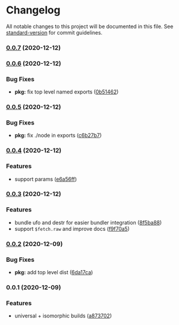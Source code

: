 # Changelog

All notable changes to this project will be documented in this file. See [standard-version](https://github.com/conventional-changelog/standard-version) for commit guidelines.

### [0.0.7](https://github.com/nuxt-contrib/ohmyfetch/compare/v0.0.6...v0.0.7) (2020-12-12)

### [0.0.6](https://github.com/nuxt-contrib/ohmyfetch/compare/v0.0.5...v0.0.6) (2020-12-12)


### Bug Fixes

* **pkg:** fix top level named exports ([0b51462](https://github.com/nuxt-contrib/ohmyfetch/commit/0b514620dcfa65d156397114b87ed5e4f28e33a1))

### [0.0.5](https://github.com/nuxt-contrib/ohmyfetch/compare/v0.0.4...v0.0.5) (2020-12-12)


### Bug Fixes

* **pkg:** fix ./node in exports ([c6b27b7](https://github.com/nuxt-contrib/ohmyfetch/commit/c6b27b7cb61d66444f3d43bfa5226057ec7a9c95))

### [0.0.4](https://github.com/nuxt-contrib/ohmyfetch/compare/v0.0.3...v0.0.4) (2020-12-12)


### Features

* support params ([e6a56ff](https://github.com/nuxt-contrib/ohmyfetch/commit/e6a56ff083244fac918e29058aaf28bf87c98384))

### [0.0.3](https://github.com/nuxt-contrib/ohmyfetch/compare/v0.0.2...v0.0.3) (2020-12-12)


### Features

* bundle ufo and destr for easier bundler integration ([8f5ba88](https://github.com/nuxt-contrib/ohmyfetch/commit/8f5ba88f1ac0aa40ff2c99316da98a71d6dcc7e8))
* support `$fetch.raw` and improve docs ([f9f70a5](https://github.com/nuxt-contrib/ohmyfetch/commit/f9f70a59222bc0d0166cbe9a03eebf2a73682398))

### [0.0.2](https://github.com/nuxt-contrib/ohmyfetch/compare/v0.0.1...v0.0.2) (2020-12-09)


### Bug Fixes

* **pkg:** add top level dist ([6da17ca](https://github.com/nuxt-contrib/ohmyfetch/commit/6da17cad07e08cff9e5ea9e8b505638d560bcb47))

### 0.0.1 (2020-12-09)


### Features

* universal + isomorphic builds ([a873702](https://github.com/nuxt-contrib/ohmyfetch/commit/a873702c336c7ecce87c506d81c146db9f7516d0))
